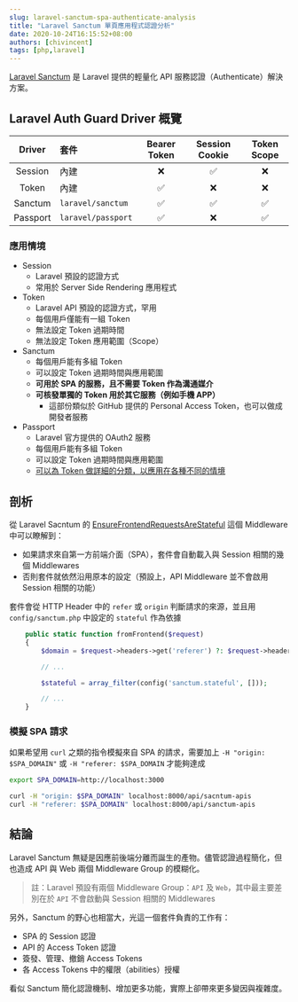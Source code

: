 ```yaml
---
slug: laravel-sanctum-spa-authenticate-analysis
title: "Laravel Sanctum 單頁應用程式認證分析"
date: 2020-10-24T16:15:52+08:00
authors: [chivincent]
tags: [php,laravel]
---
```


[Laravel Sanctum](https://laravel.com/docs/8.x/sanctum) 是 Laravel 提供的輕量化 API 服務認證（Authenticate）解決方案。

## Laravel Auth Guard Driver 概覽

| Driver   | 套件 | Bearer Token | Session Cookie | Token Scope |
| :--:     | :-- | :--: | :--: | :--: |
| Session  | 內建 | ❌ | ✅ | ❌ | 
| Token    | 內建 | ✅ | ❌ | ❌ | 
| Sanctum  | `laravel/sanctum`  | ✅ | ✅ | ✅ | 
| Passport | `laravel/passport` | ✅ | ❌ | ✅ |

<!--truncate-->

### 應用情境

- Session
    - Laravel 預設的認證方式
    - 常用於 Server Side Rendering 應用程式
- Token
    - Laravel API 預設的認證方式，罕用
    - 每個用戶僅能有一組 Token
    - 無法設定 Token 過期時間
    - 無法設定 Token 應用範圍（Scope）
- Sanctum
    - 每個用戶能有多組 Token
    - 可以設定 Token 過期時間與應用範圍
    - **可用於 SPA 的服務，且不需要 Token 作為溝通媒介**
    - **可核發單獨的 Token 用於其它服務（例如手機 APP）**
        - 這部份類似於 GitHub 提供的 Personal Access Token，也可以做成開發者服務
- Passport
    - Laravel 官方提供的 OAuth2 服務
    - 每個用戶能有多組 Token
    - 可以設定 Token 過期時間與應用範圍
    - [可以為 Token 做詳細的分類，以應用在各種不同的情境](https://oauth2.thephpleague.com/authorization-server/which-grant/)

## 剖析

從 Laravel Sacntum 的 [EnsureFrontendRequestsAreStateful](https://github.com/laravel/sanctum/blob/2.x/src/Http/Middleware/EnsureFrontendRequestsAreStateful.php#L18) 這個 Middleware 中可以瞭解到：

- 如果請求來自第一方前端介面（SPA），套件會自動載入與 Session 相關的幾個 Middlewares
- 否則套件就依然沿用原本的設定（預設上，API Middleware 並不會啟用 Session 相關的功能）

套件會從 HTTP Header 中的 `refer` 或 `origin` 判斷請求的來源，並且用 `config/sanctum.php` 中設定的 `stateful` 作為依據

```php
    public static function fromFrontend($request)
    {
        $domain = $request->headers->get('referer') ?: $request->headers->get('origin');

        // ...

        $stateful = array_filter(config('sanctum.stateful', []));

        // ...
    }
```

### 模擬 SPA 請求

如果希望用 `curl` 之類的指令模擬來自 SPA 的請求，需要加上 `-H "origin: $SPA_DOMAIN"` 或 `-H "referer: $SPA_DOMAIN` 才能夠達成

```bash
export SPA_DOMAIN=http://localhost:3000

curl -H "origin: $SPA_DOMAIN" localhost:8000/api/sacntum-apis
curl -H "referer: $SPA_DOMAIN" localhost:8000/api/sanctum-apis
```

## 結論

Laravel Sanctum 無疑是因應前後端分離而誕生的產物。儘管認證過程簡化，但也造成 API 與 Web 兩個 Middleware Group 的模糊化。

> 註：Laravel 預設有兩個 Middleware Group：`API` 及 `Web`，其中最主要差別在於 `API` 不會啟動與 Session 相關的 Middlewares

另外，Sanctum 的野心也相當大，光這一個套件負責的工作有：

- SPA 的 Session 認證
- API 的 Access Token 認證
- 簽發、管理、撤銷 Access Tokens
- 各 Access Tokens 中的權限（abilities）授權

看似 Sanctum 簡化認證機制、增加更多功能，實際上卻帶來更多變因與複雜度。
